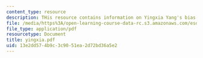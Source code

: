 ```yaml
---
content_type: resource
description: THis resource contains information on Yingxia Yang's bias.
file: /media/https%3A/open-learning-course-data-rc.s3.amazonaws.com/esd-342-advanced-system-architecture-spring-2006/13e2dd574b9c3c9051ea2d72bd36a5e2_yingxia.pdf
file_type: application/pdf
resourcetype: Document
title: yingxia.pdf
uid: 13e2dd57-4b9c-3c90-51ea-2d72bd36a5e2
---
```

